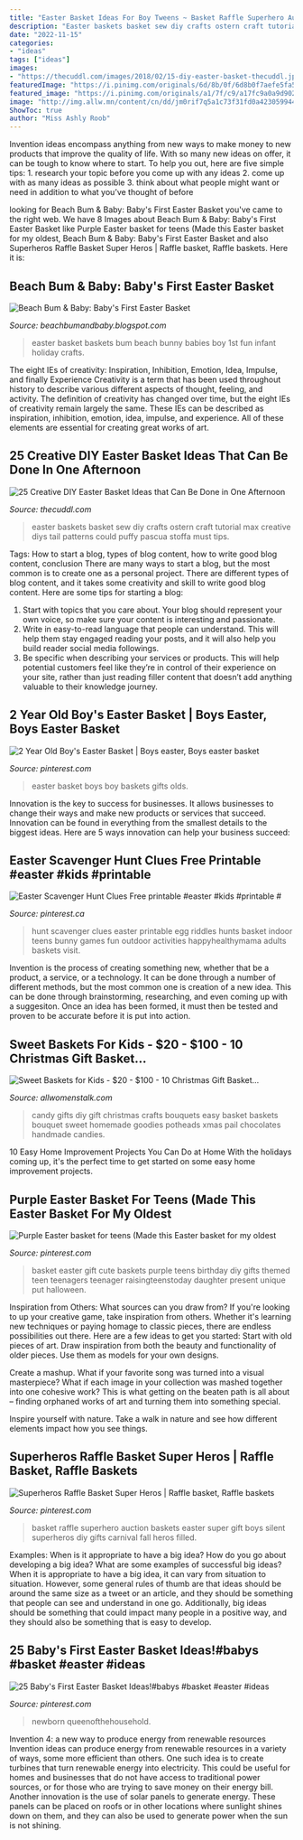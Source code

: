 ```yaml
---
title: "Easter Basket Ideas For Boy Tweens ~ Basket Raffle Superhero Auction Baskets Easter Super Gift Boys Silent Superheros Diy Gifts Carnival Fall Heros Filled"
description: "Easter baskets basket sew diy crafts ostern craft tutorial max creative diys tail patterns could puffy pascua stoffa must tips"
date: "2022-11-15"
categories:
- "ideas"
tags: ["ideas"]
images:
- "https://thecuddl.com/images/2018/02/15-diy-easter-basket-thecuddl.jpg"
featuredImage: "https://i.pinimg.com/originals/6d/8b/0f/6d8b0f7aefe5fa5ac92c1f0bfa93cb99.jpg"
featured_image: "https://i.pinimg.com/originals/a1/7f/c9/a17fc9a0a9d90246dfe8789c9a6329ed.jpg"
image: "http://img.allw.mn/content/cn/dd/jm0rif7q5a1c73f31fd0a423059944.jpg"
ShowToc: true
author: "Miss Ashly Roob"
---
```



Invention ideas encompass anything from new ways to make money to new products that improve the quality of life. With so many new ideas on offer, it can be tough to know where to start. To help you out, here are five simple tips: 1. research your topic before you come up with any ideas 2. come up with as many ideas as possible 3. think about what people might want or need in addition to what you’ve thought of before 
	

		
looking for Beach Bum &amp; Baby: Baby&#039;s First Easter Basket you've came to the right web. We have 8 Images about Beach Bum &amp; Baby: Baby&#039;s First Easter Basket like Purple Easter basket for teens (Made this Easter basket for my oldest, Beach Bum &amp; Baby: Baby&#039;s First Easter Basket and also Superheros Raffle Basket Super Heros | Raffle basket, Raffle baskets. Here it is:
		
    
## Beach Bum &amp; Baby: Baby&#039;s First Easter Basket

<img loading=lazy src="http://2.bp.blogspot.com/-E4f-3KjcYO0/Taz-8GkveZI/AAAAAAAABfA/qsxFK858kkY/s1600/IMG_7697.jpg" onerror="this.onerror=null;this.src='https://tse2.mm.bing.net/th?id=OIP.G643GXPBfwiQIl7qfKlyQAHaLG&amp;pid=15.1';" alt="Beach Bum &amp; Baby: Baby&#039;s First Easter Basket">

_Source: beachbumandbaby.blogspot.com_

>easter basket baskets bum beach bunny babies boy 1st fun infant holiday crafts. 

	

The eight IEs of creativity: Inspiration, Inhibition, Emotion, Idea, Impulse, and finally Experience
Creativity is a term that has been used throughout history to describe various different aspects of thought, feeling, and activity. The definition of creativity has changed over time, but the eight IEs of creativity remain largely the same. These IEs can be described as inspiration, inhibition, emotion, idea, impulse, and experience. All of these elements are essential for creating great works of art.

    
## 25 Creative DIY Easter Basket Ideas That Can Be Done In One Afternoon

<img loading=lazy src="https://thecuddl.com/images/2018/02/15-diy-easter-basket-thecuddl.jpg" onerror="this.onerror=null;this.src='https://tse4.mm.bing.net/th?id=OIP.HJWAuxJbfBVd4L3Qt0qmwAHaLI&amp;pid=15.1';" alt="25 Creative DIY Easter Basket Ideas that Can Be Done in One Afternoon">

_Source: thecuddl.com_

>easter baskets basket sew diy crafts ostern craft tutorial max creative diys tail patterns could puffy pascua stoffa must tips. 

	

Tags: How to start a blog, types of blog content, how to write good blog content, conclusion
There are many ways to start a blog, but the most common is to create one as a personal project. There are different types of blog content, and it takes some creativity and skill to write good blog content. Here are some tips for starting a blog:
1. Start with topics that you care about. Your blog should represent your own voice, so make sure your content is interesting and passionate.
2. Write in easy-to-read language that people can understand. This will help them stay engaged reading your posts, and it will also help you build reader social media followings.
3. Be specific when describing your services or products. This will help potential customers feel like they’re in control of their experience on your site, rather than just reading filler content that doesn’t add anything valuable to their knowledge journey. 

    
## 2 Year Old Boy&#039;s Easter Basket | Boys Easter, Boys Easter Basket

<img loading=lazy src="https://i.pinimg.com/originals/6d/8b/0f/6d8b0f7aefe5fa5ac92c1f0bfa93cb99.jpg" onerror="this.onerror=null;this.src='https://tse2.mm.bing.net/th?id=OIP.rfZqgIXyuhkuj5HuG9sTFQHaJ4&amp;pid=15.1';" alt="2 Year Old Boy&#039;s Easter Basket | Boys easter, Boys easter basket">

_Source: pinterest.com_

>easter basket boys boy baskets gifts olds. 

	

Innovation is the key to success for businesses. It allows businesses to change their ways and make new products or services that succeed. Innovation can be found in everything from the smallest details to the biggest ideas. Here are 5 ways innovation can help your business succeed: 

    
## Easter Scavenger Hunt Clues Free Printable #easter #kids #printable #

<img loading=lazy src="https://i.pinimg.com/736x/dd/90/bb/dd90bbbc54cacb64f8fec1ed94a89f2e.jpg" onerror="this.onerror=null;this.src='https://tse4.mm.bing.net/th?id=OIP.LYaZ-a2nyVZLDFaiQYn03AHaLv&amp;pid=15.1';" alt="Easter Scavenger Hunt Clues Free printable #easter #kids #printable #">

_Source: pinterest.ca_

>hunt scavenger clues easter printable egg riddles hunts basket indoor teens bunny games fun outdoor activities happyhealthymama adults baskets visit. 

	

Invention is the process of creating something new, whether that be a product, a service, or a technology. It can be done through a number of different methods, but the most common one is creation of a new idea. This can be done through brainstorming, researching, and even coming up with a suggesiton. Once an idea has been formed, it must then be tested and proven to be accurate before it is put into action.

    
## Sweet Baskets For Kids - $20 - $100 - 10 Christmas Gift Basket…

<img loading=lazy src="http://img.allw.mn/content/cn/dd/jm0rif7q5a1c73f31fd0a423059944.jpg" onerror="this.onerror=null;this.src='https://tse4.mm.bing.net/th?id=OIP.9-aaDptKHQIYmEGGWF2oGAHaLH&amp;pid=15.1';" alt="Sweet Baskets for Kids - $20 - $100 - 10 Christmas Gift Basket…">

_Source: allwomenstalk.com_

>candy gifts diy gift christmas crafts bouquets easy basket baskets bouquet sweet homemade goodies potheads xmas pail chocolates handmade candies. 

	

10 Easy Home Improvement Projects You Can Do at Home
With the holidays coming up, it's the perfect time to get started on some easy home improvement projects.

    
## Purple Easter Basket For Teens (Made This Easter Basket For My Oldest

<img loading=lazy src="https://i.pinimg.com/originals/a1/7f/c9/a17fc9a0a9d90246dfe8789c9a6329ed.jpg" onerror="this.onerror=null;this.src='https://tse2.mm.bing.net/th?id=OIP.aDX8JCrnejyc0fNOhTwqQAHaJ4&amp;pid=15.1';" alt="Purple Easter basket for teens (Made this Easter basket for my oldest">

_Source: pinterest.com_

>basket easter gift cute baskets purple teens birthday diy gifts themed teen teenagers teenager raisingteenstoday daughter present unique put halloween. 

	

Inspiration from Others: What sources can you draw from?
If you're looking to up your creative game, take inspiration from others. Whether it's learning new techniques or paying homage to classic pieces, there are endless possibilities out there. Here are a few ideas to get you started: 
Start with old pieces of art. Draw inspiration from both the beauty and functionality of older pieces. Use them as models for your own designs. 

Create a mashup. What if your favorite song was turned into a visual masterpiece? What if each image in your collection was mashed together into one cohesive work? This is what getting on the beaten path is all about – finding orphaned works of art and turning them into something special. 

Inspire yourself with nature. Take a walk in nature and see how different elements impact how you see things.

    
## Superheros Raffle Basket Super Heros | Raffle Basket, Raffle Baskets

<img loading=lazy src="https://i.pinimg.com/originals/de/0c/a9/de0ca95e3489d15cada1dac039108485.jpg" onerror="this.onerror=null;this.src='https://tse3.mm.bing.net/th?id=OIP.3NV4dVb7T3aYmcEUaTdrHQHaJ4&amp;pid=15.1';" alt="Superheros Raffle Basket Super Heros | Raffle basket, Raffle baskets">

_Source: pinterest.com_

>basket raffle superhero auction baskets easter super gift boys silent superheros diy gifts carnival fall heros filled. 

	

Examples: When is it appropriate to have a big idea? How do you go about developing a big idea? What are some examples of successful big ideas?
When it is appropriate to have a big idea, it can vary from situation to situation. However, some general rules of thumb are that ideas should be around the same size as a tweet or an article, and they should be something that people can see and understand in one go. Additionally, big ideas should be something that could impact many people in a positive way, and they should also be something that is easy to develop.

    
## 25 Baby&#039;s First Easter Basket Ideas!#babys #basket #easter #ideas

<img loading=lazy src="https://i.pinimg.com/originals/36/ff/1c/36ff1c0964ddc401e84b28398a2c6e8f.jpg" onerror="this.onerror=null;this.src='https://tse2.mm.bing.net/th?id=OIP.FdaajhHIUsMRNtyh1krveAHaLH&amp;pid=15.1';" alt="25 Baby&#039;s First Easter Basket Ideas!#babys #basket #easter #ideas">

_Source: pinterest.com_

>newborn queenofthehousehold. 

	

Invention 4: a new way to produce energy from renewable resources
Invention ideas can produce energy from renewable resources in a variety of ways, some more efficient than others. One such idea is to create turbines that turn renewable energy into electricity. This could be useful for homes and businesses that do not have access to traditional power sources, or for those who are trying to save money on their energy bill. Another innovation is the use of solar panels to generate energy. These panels can be placed on roofs or in other locations where sunlight shines down on them, and they can also be used to generate power when the sun is not shining.


